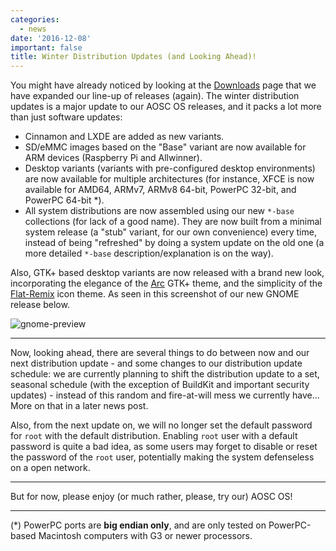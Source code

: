 ```yaml
---
categories:
  - news
date: '2016-12-08'
important: false
title: Winter Distribution Updates (and Looking Ahead)!
---
```



You might have already noticed by looking at the [Downloads](/os-download) page that we have expanded our line-up of releases (again). The winter distribution updates is a major update to our AOSC OS releases, and it packs a lot more than just software updates:

- Cinnamon and LXDE are added as new variants.
- SD/eMMC images based on the "Base" variant are now available for ARM devices (Raspberry Pi and Allwinner).
- Desktop variants (variants with pre-configured desktop environments) are now available for multiple architectures (for instance, XFCE is now available for AMD64, ARMv7, ARMv8 64-bit, PowerPC 32-bit, and PowerPC 64-bit *).
- All system distributions are now assembled using our new `*-base` collections (for lack of a good name). They are now built from a minimal system release (a "stub" variant, for our own convenience) every time, instead of being "refreshed" by doing a system update on the old one (a more detailed `*-base` description/explanation is on the way).

Also, GTK+ based desktop variants are now released with a brand new look, incorporating the elegance of the [Arc](https://github.com/horst3180/Arc-Theme) GTK+ theme, and the simplicity of the [Flat-Remix](https://github.com/daniruiz/Flat-Remix) icon theme. As seen in this screenshot of our new GNOME release below.

![gnome-preview](/assets/i/de-preview/gnome/thumbs/4.png.jpg)

--------------------------------------------

Now, looking ahead, there are several things to do between now and our next distribution update - and some changes to our distribution update schedule: we are currently planning to shift the distribution update to a set, seasonal schedule (with the exception of BuildKit and important security updates) - instead of this random and fire-at-will mess we currently have... More on that in a later news post.

Also, from the next update on, we will no longer set the default password for `root` with the default distribution. Enabling `root` user with a default password is quite a bad idea, as some users may forget to disable or reset the password of the `root` user, potentially making the system defenseless on a open network.

--------------------------------------------

But for now, please enjoy (or much rather, please, try our) AOSC OS!

--------------------------------------------

(*) PowerPC ports are **big endian only**, and are only tested on PowerPC-based Macintosh computers with G3 or newer processors.